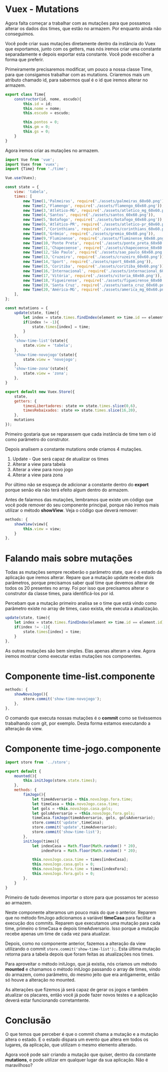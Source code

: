 # Vuex - Mutations

Agora falta começar a trabalhar com as mutações para que possamos alterar os dados dos times, que estão no armazem. Por enquanto ainda não conseguimos.

Você pode criar suas mutações diretamente dentro da instância do Vuex que exportamos, junto com os getters, mas nós iremos criar uma constante separadamente e depois exportar esta constante. Você pode escolher a forma que preferir.

Primeiramente precisaremos modificar, um pouco a nossa classe Time, para que consigamos trabalhar com as mutations. Criaremos mais um atributo chamado id, para sabermos qual é o id que iremos alterar no armazem.

```js
export class Time{
    constructor(id, nome, escudo){
        this.id = id;
        this.nome = nome;
        this.escudo = escudo;

        this.pontos = 0;
        this.gm = 0;
        this.gs = 0;
    }
}
```

Agora iremos criar as mutações no armazem.

```js
import Vue from 'vue';
import Vuex from 'vuex';
import {Time} from './time';

Vue.use(Vuex);

const state = {
    view: 'tabela',
    times: [
        new Time(1,'Palmeiras', require('./assets/palmeiras_60x60.png')),
        new Time(2,'Flamengo', require('./assets/flamengo_60x60.png')),
        new Time(3,'Atlético-MG', require('./assets/atletico_mg_60x60.png')),
        new Time(4,'Santos', require('./assets/santos_60x60.png')),
        new Time(5,'Botafogo', require('./assets/botafogo_60x60.png')),
        new Time(6,'Atlético-PR', require('./assets/atletico-pr_60x60.png')),
        new Time(7,'Corinthians', require('./assets/corinthians_60x60.png')),
        new Time(8,'Grêmio', require('./assets/gremio_60x60.png')),
        new Time(9,'Fluminense', require('./assets/fluminense_60x60.png')),
        new Time(10,'Ponte Preta', require('./assets/ponte_preta_60x60.png')),
        new Time(11,'Chapecoense', require('./assets/chapecoense_60x60.png')),
        new Time(12,'São Paulo', require('./assets/sao_paulo_60x60.png')),
        new Time(13,'Cruzeiro', require('./assets/cruzeiro_60x60.png')),
        new Time(14,'Sport', require('./assets/sport_60x60.png')),
        new Time(15,'Coritiba', require('./assets/coritiba_60x60.png')),
        new Time(16,'Internacional', require('./assets/internacional_60x60.png')),
        new Time(17,'Vitória', require('./assets/vitoria_60x60.png')),
        new Time(18,'Figueirense', require('./assets/figueirense_60x60.png')),
        new Time(19,'Santa Cruz', require('./assets/santa_cruz_60x60.png')),
        new Time(20,'América-MG', require('./assets/america_mg_60x60.png')),
    ],
};

const mutations = {
    update(state, time){
        let index = state.times.findIndex(element => time.id == element.id);
        if(index != -1){
            state.times[index] = time;
        }
    },
    'show-time-list'(state){
        state.view = 'tabela';
    },
    'show-time-novojogo'(state){
        state.view = 'novojogo';
    },
    'show-time-zona'(state){
        state.view = 'zona';
    },
}

export default new Vuex.Store({
    state,
    getters: {
        timesLibertadores: state => state.times.slice(0,6),
        timesRebaixados: state => state.times.slice(16,20),
    },
    mutations
});
```

Primeiro gostaria que se reparassem que cada instância de time tem o id como parâmetro do construtor.

Depois analisem a constante mutations onde criamos 4 mutações.

1. Update - Que será capaz de atualizar os times
2. Alterar a view para tabela
3. Alterar a view para novo jogo
4. Alterar a view para zona

Por último não se esqueça de adicionar a constante dentro do **export** porque senão ela não terá efeito algum dentro do armazem.

Antes de falarmos das mutações, lembramos que existe um código que você pode remover do seu componente principal, porque não iremos mais utilizar o método **showView**. Veja o código que deverá remover:

```js
methods: {
    showView(view){
        this.view = view;
    }
},
```

# Falando mais sobre mutações

Todas as mutações sempre receberão o parâmetro state, que é o estado da aplicação que iremos alterar. Repare que a mutação update recebe dois parâmetros, porque precisamos saber qual time que devemos alterar de todos os 20 presentes no array. Foi por isso que precisamos alterar o construtor da classe times, para identificá-los por id.

Percebam que a mutação primeiro analisa se o time que está vindo como parâmetro existe no array de times, caso exista, ele executa a atualização.

```js
update(state, time){
    let index = state.times.findIndex(element => time.id == element.id);
    if(index != -1){
        state.times[index] = time;
    }
},
```

As outras mutações são bem simples. Elas apenas alteram a view. Agora iremos mostrar como executar estas mutações nos componentes.

# Componente time-list.componente

```js
methods: {
    showNovoJogo(){
        store.commit('show-time-novojogo');
    },
},
```

O comando que executa nossas mutações é o **commit** como se tivéssemos trabalhando com git, por exemplo. Desta forma estamos executando a alteração da view.

# Componente time-jogo.componente

```js
import store from '../store';

export default {
    mounted(){
        this.initJogo(store.state.times);
    },
    methods: {
        fimJogo(){
            let timeAdversario = this.novoJogo.fora.time;
            let timeCasa = this.novoJogo.casa.time;
            let gols = +this.novoJogo.casa.gols;
            let golsAdversario = +this.novoJogo.fora.gols;
            timeCasa.fimJogo(timeAdversario, gols, golsAdversario);
            store.commit('update',timeCasa);
            store.commit('update',timeAdversario);
            store.commit('show-time-list');
        },
        initJogo(times){
            let indexCasa = Math.floor(Math.random() * 20),
                indexFora = Math.floor(Math.random() * 20);

            this.novoJogo.casa.time = times[indexCasa];
            this.novoJogo.casa.gols = 0;
            this.novoJogo.fora.time = times[indexFora];
            this.novoJogo.fora.gols = 0;
        },
    }
}
```

Primeiro de tudo devemos importar o store para que possamos ter acesso ao armazem.

Neste componente alteramos um pouco mais do que o anterior. Reparem que no método fimJogo adicionamos a variável **timeCasa** para facilitar a execução dos commits. Reparem que executamos uma mutação para cada time, primeiro o timeCasa e depois timeAdversario. Isso porque a mutação recebe apenas um time de cada vez para atualizar.

Depois, como no componente anterior, fazemos a alteração da view utilizando o commit `store.commit('show-time-list');`. Esta última mutação retorna para a tabela depois que foram feitas as atualizações nos times.

Para aproveitar o método initJogo, que já existia, nós criamos um método **mounted** e chamamos o método initJogo passando o array de times, vindo do armazem, como parâmetro, do mesmo jeito que era antigamente, então só houve a alteração no mounted.

As alterações que fizemos já será capaz de gerar os jogos e também atualizar os placares, então você já pode fazer novos testes e a aplicação deverá estar funcionando corretamtente.

# Conclusão

O que temos que perceber é que o commit chama a mutação e a mutação altera o estado. E o estado dispara um evento que altera em todos os lugares, da aplicação, que utilizam o mesmo elemento alterado.

Agora você pode sair criando a mutação que quiser, dentro da constante **mutations**, e pode utilizar em qualquer lugar da sua aplicação. Não é maravilhoso?